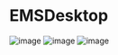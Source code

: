 # EMSDesktop
![image](https://github.com/user-attachments/assets/07c91360-e576-4200-aed0-39b5b66b581f)
![image](https://github.com/user-attachments/assets/c5bc67b4-9734-40cf-909d-9256a3967864)
![image](https://github.com/user-attachments/assets/f62d25c0-4da8-4ab2-9a6a-4dffb61afa09)

